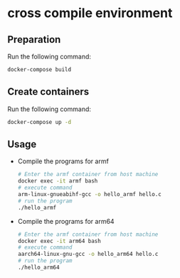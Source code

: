 # cross compile environment
## Preparation
Run the following command:

```bash
docker-compose build
```

## Create containers
Run the following command:

```bash
docker-compose up -d
```

## Usage
* Compile the programs for armf

    ```bash
    # Enter the armf container from host machine
    docker exec -it armf bash
    # execute command
    arm-linux-gnueabihf-gcc -o hello_armf hello.c
    # run the program
    ./hello_armf
    ```

* Compile the programs for arm64

    ```bash
    # Enter the armf container from host machine
    docker exec -it arm64 bash
    # execute command
    aarch64-linux-gnu-gcc -o hello_arm64 hello.c
    # run the program
    ./hello_arm64
    ```
